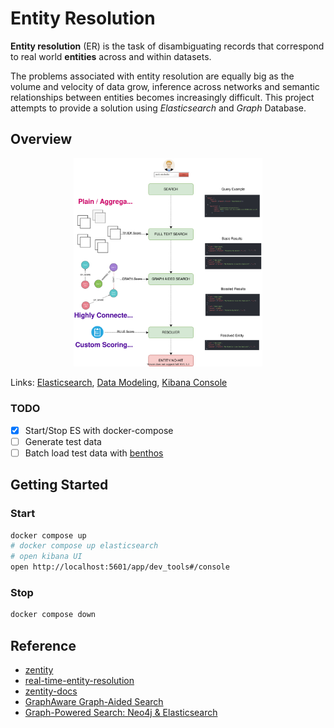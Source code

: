 # Entity Resolution

**Entity resolution** (ER) is the task of disambiguating records that correspond to real world **entities** across and within datasets.

The problems associated with entity resolution are equally big as the volume and velocity of data grow, inference across networks and semantic relationships between entities becomes increasingly difficult. This project attempts to provide a solution using *Elasticsearch* and *Graph* Database.

## Overview

<p align="center">
  <img src="docs/images/er.drawio.svg" width="60%">
</p>

<!-- ![overview](https://s3-eu-west-1.amazonaws.com/graphaware/assets/graphAidedSearchIntro2.png) -->
<!--
![My Diagram](docs/images/schema.drawio.svg) -->

Links: [Elasticsearch](docs/elasticsearch.md), [Data Modeling](docs/modeling.md), [Kibana Console](/docs/console.md)

### TODO

- [x] Start/Stop ES with docker-compose
- [ ] Generate test data
- [ ] Batch load test data with [benthos](https://www.benthos.dev/)

## Getting Started

### Start

```bash
docker compose up
# docker compose up elasticsearch
# open kibana UI
open http://localhost:5601/app/dev_tools#/console
```

### Stop

```bash
docker compose down
```

## Reference

- [zentity](https://zentity.io/)
- [real-time-entity-resolution](https://www.slideshare.net/o19s/real-time-entity-resolution-with-elasticsearch-haystack-2018)
- [zentity-docs](https://zentity.io/docs/basic-usage/)
- [GraphAware Graph-Aided Search](https://github.com/graphaware/graph-aided-search)
- [Graph-Powered Search: Neo4j & Elasticsearch](https://graphaware.com/assets/graphpoweredsearch-neo4j-elasticsearch.pdf)

